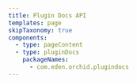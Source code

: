 ```yaml
---
title: Plugin Docs API
templates: page
skipTaxonomy: true
components:
  - type: pageContent
  - type: pluginDocs
    packageNames: 
      - com.eden.orchid.plugindocs
---
```

